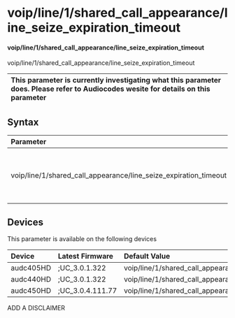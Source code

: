 ﻿---
description: voip/line/1/shared_call_appearance/line_seize_expiration_timeout
search: false
---

# voip/line/1/shared_call_appearance/line_seize_expiration_timeout

#### voip/line/1/shared_call_appearance/line_seize_expiration_timeout

voip/line/1/shared_call_appearance/line_seize_expiration_timeout


| This parameter is currently investigating what this parameter does. Please refer to Audiocodes wesite for details on this parameter | 
| :--- |

## Syntax
| Parameter | Syntax |
| :--- | :--- |
|voip/line/1/shared_call_appearance/line_seize_expiration_timeout | {% raw %} undefined {% endraw %}|

## Devices
This parameter is available on the following devices

| Device | Latest Firmware | Default Value |
|:---|:---|:---|
| audc405HD | ;UC_3.0.1.322 | voip/line/1/shared_call_appearance/line_seize_expiration_timeout=15 
| audc440HD | ;UC_3.0.1.322 | voip/line/1/shared_call_appearance/line_seize_expiration_timeout=15 
| audc450HD | ;UC_3.0.4.111.77 | voip/line/1/shared_call_appearance/line_seize_expiration_timeout=15 

ADD A DISCLAIMER
